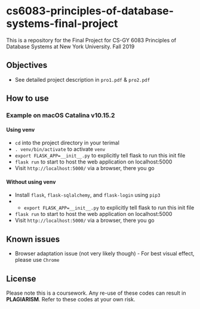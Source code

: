 # cs6083-principles-of-database-systems-final-project
This is a repository for the Final Project for CS-GY 6083 Principles of Database Systems at New York University. Fall 2019
## Objectives
* See detailed project description in `pro1.pdf` & `pro2.pdf`
## How to use
### Example on macOS Catalina v10.15.2
#### Using venv
* `cd` into the project directory in your terimal
* `. venv/bin/activate` to activate `venv`
* `export FLASK_APP=__init__.py` to explicitly tell flask to run this init file
* `flask run` to start to host the web application on localhost:5000
* Visit `http://localhost:5000/` via a browser, there you go
#### Without using venv
* Install `flask`, `flask-sqlalchemy`, and `flask-login` using `pip3`
* * `export FLASK_APP=__init__.py` to explicitly tell flask to run this init file
* `flask run` to start to host the web application on localhost:5000
* Visit `http://localhost:5000/` via a browser, there you go
## Known issues
* Browser adaptation issue (not very likely though) - For best visual effect, please use `Chrome`
## License
Please note this is a coursework. Any re-use of these codes can result in **PLAGIARISM**. Refer to these codes at your own risk.